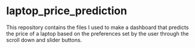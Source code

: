 # laptop_price_prediction
This repository contains the files I used to make a dashboard that predicts the price of a laptop based on the preferences set by the user through the scroll down and slider buttons.
